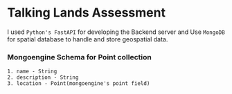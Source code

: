
# Talking Lands Assessment

I used `Python's FastAPI` for developing the Backend server and Use `MongoDB` for spatial database to handle and store geospatial data.

### Mongoengine Schema for **Point** collection
    1. name - String
    2. description - String
    3. location - Point(mongoengine's point field)